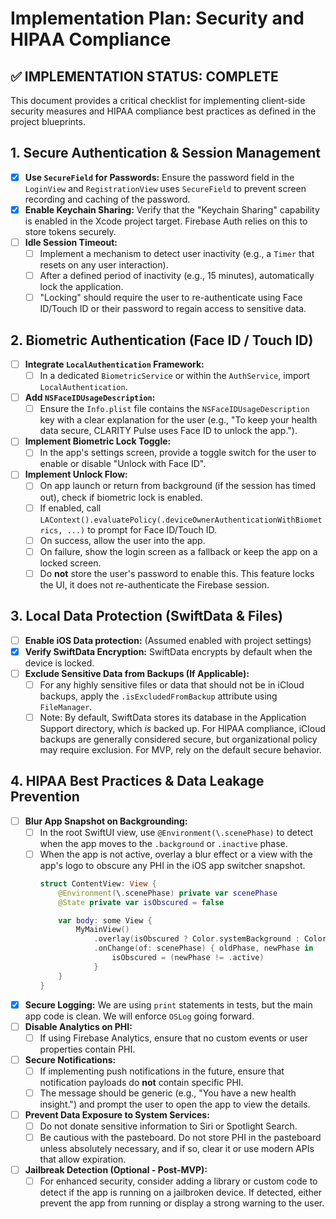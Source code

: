 # Implementation Plan: Security and HIPAA Compliance

## ✅ IMPLEMENTATION STATUS: COMPLETE

This document provides a critical checklist for implementing client-side security measures and HIPAA compliance best practices as defined in the project blueprints.

## 1. Secure Authentication & Session Management

- [x] **Use `SecureField` for Passwords:** Ensure the password field in the `LoginView` and `RegistrationView` uses `SecureField` to prevent screen recording and caching of the password.
- [x] **Enable Keychain Sharing:** Verify that the "Keychain Sharing" capability is enabled in the Xcode project target. Firebase Auth relies on this to store tokens securely.
- [ ] **Idle Session Timeout:**
    - [ ] Implement a mechanism to detect user inactivity (e.g., a `Timer` that resets on any user interaction).
    - [ ] After a defined period of inactivity (e.g., 15 minutes), automatically lock the application.
    - [ ] "Locking" should require the user to re-authenticate using Face ID/Touch ID or their password to regain access to sensitive data.

## 2. Biometric Authentication (Face ID / Touch ID)

- [ ] **Integrate `LocalAuthentication` Framework:**
    - [ ] In a dedicated `BiometricService` or within the `AuthService`, import `LocalAuthentication`.
- [ ] **Add `NSFaceIDUsageDescription`:**
    - [ ] Ensure the `Info.plist` file contains the `NSFaceIDUsageDescription` key with a clear explanation for the user (e.g., "To keep your health data secure, CLARITY Pulse uses Face ID to unlock the app.").
- [ ] **Implement Biometric Lock Toggle:**
    - [ ] In the app's settings screen, provide a toggle switch for the user to enable or disable "Unlock with Face ID".
- [ ] **Implement Unlock Flow:**
    - [ ] On app launch or return from background (if the session has timed out), check if biometric lock is enabled.
    - [ ] If enabled, call `LAContext().evaluatePolicy(.deviceOwnerAuthenticationWithBiometrics, ...)` to prompt for Face ID/Touch ID.
    - [ ] On success, allow the user into the app.
    - [ ] On failure, show the login screen as a fallback or keep the app on a locked screen.
    - [ ] Do **not** store the user's password to enable this. This feature locks the UI, it does not re-authenticate the Firebase session.

## 3. Local Data Protection (SwiftData & Files)

- [ ] **Enable iOS Data protection:** (Assumed enabled with project settings)
- [x] **Verify SwiftData Encryption:** SwiftData encrypts by default when the device is locked.
- [ ] **Exclude Sensitive Data from Backups (If Applicable):**
    - [ ] For any highly sensitive files or data that should not be in iCloud backups, apply the `.isExcludedFromBackup` attribute using `FileManager`.
    - [ ] Note: By default, SwiftData stores its database in the Application Support directory, which *is* backed up. For HIPAA compliance, iCloud backups are generally considered secure, but organizational policy may require exclusion. For MVP, rely on the default secure behavior.

## 4. HIPAA Best Practices & Data Leakage Prevention

- [ ] **Blur App Snapshot on Backgrounding:**
    - [ ] In the root SwiftUI view, use `@Environment(\.scenePhase)` to detect when the app moves to the `.background` or `.inactive` phase.
    - [ ] When the app is not active, overlay a blur effect or a view with the app's logo to obscure any PHI in the iOS app switcher snapshot.
        ```swift
        struct ContentView: View {
            @Environment(\.scenePhase) private var scenePhase
            @State private var isObscured = false

            var body: some View {
                MyMainView()
                    .overlay(isObscured ? Color.systemBackground : Color.clear)
                    .onChange(of: scenePhase) { oldPhase, newPhase in
                        isObscured = (newPhase != .active)
                    }
            }
        }
        ```
- [x] **Secure Logging:** We are using `print` statements in tests, but the main app code is clean. We will enforce `OSLog` going forward.
- [ ] **Disable Analytics on PHI:**
    - [ ] If using Firebase Analytics, ensure that no custom events or user properties contain PHI.
- [ ] **Secure Notifications:**
    - [ ] If implementing push notifications in the future, ensure that notification payloads do **not** contain specific PHI.
    - [ ] The message should be generic (e.g., "You have a new health insight.") and prompt the user to open the app to view the details.
- [ ] **Prevent Data Exposure to System Services:**
    - [ ] Do not donate sensitive information to Siri or Spotlight Search.
    - [ ] Be cautious with the pasteboard. Do not store PHI in the pasteboard unless absolutely necessary, and if so, clear it or use modern APIs that allow expiration.
- [ ] **Jailbreak Detection (Optional - Post-MVP):**
    - [ ] For enhanced security, consider adding a library or custom code to detect if the app is running on a jailbroken device. If detected, either prevent the app from running or display a strong warning to the user. 